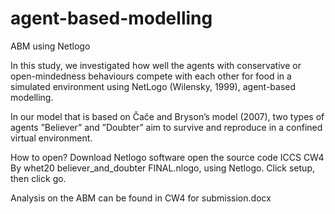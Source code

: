 # agent-based-modelling
ABM using Netlogo

In this study, we investigated how well the agents with conservative or open-mindedness behaviours compete with each other for food in a simulated environment using NetLogo (Wilensky, 1999), agent-based modelling. 

In our model that is based on Čače and Bryson’s model (2007), two types of agents ”Believer” and ”Doubter” aim to survive and reproduce in a confined virtual environment.


How to open? 
Download Netlogo software
open the source code ICCS CW4 By whet20  believer_and_doubter FINAL.nlogo, using Netlogo. Click setup, then click go.

Analysis on the ABM can be found in CW4 for submission.docx
